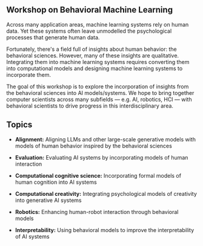 ## Workshop on Behavioral Machine Learning

Across many application areas, machine learning systems rely on human data. Yet these systems often leave unmodelled the psychological processes that generate human data.

Fortunately, there's a field full of insights about human behavior: the behavioral sciences. However, many of these  insights are qualitative. Integrating them into machine learning systems requires converting them into computational models and designing machine learning systems to incorporate them.

The goal of this workshop is to explore the incorporation of insights from the behavioral sciences into AI models/systems. We hope to bring together computer scientists across many subfields — e.g. AI, robotics, HCI — with behavioral scientists to drive progress in this interdisciplinary area.  

## Topics

- **Alignment:** Aligning LLMs and other large-scale generative models with models of human behavior inspired by the behavioral sciences

- **Evaluation:** Evaluating AI systems by incorporating models of human interaction

- **Computational cognitive science:** Incorporating formal models of human cognition into AI systems

- **Computational creativity:** Integrating psychological models of creativity into generative AI systems

- **Robotics:** Enhancing human-robot interaction through behavioral models

- **Interpretability:** Using behavioral models to improve the interpretability of AI systems

